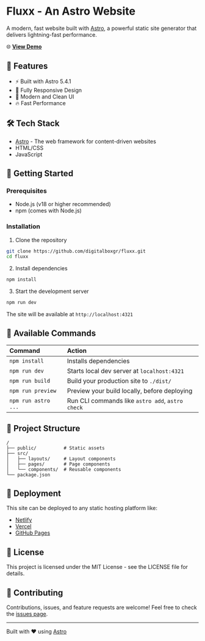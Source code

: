# Fluxx - An Astro Website

A modern, fast website built with [Astro](https://astro.build), a powerful static site generator that delivers lightning-fast performance.

🌐 **[View Demo](https://astrojs.digitalbox.site/fluxx/)**

## 🚀 Features

- ⚡️ Built with Astro 5.4.1
- 📱 Fully Responsive Design
- 🎨 Modern and Clean UI
- 🔥 Fast Performance

## 🛠️ Tech Stack

- [Astro](https://astro.build) - The web framework for content-driven websites
- HTML/CSS
- JavaScript

## 🚀 Getting Started

### Prerequisites

- Node.js (v18 or higher recommended)
- npm (comes with Node.js)

### Installation

1. Clone the repository
```bash
git clone https://github.com/digitalboxgr/fluxx.git
cd fluxx
```

2. Install dependencies
```bash
npm install
```

3. Start the development server
```bash
npm run dev
```

The site will be available at `http://localhost:4321`

## 📝 Available Commands

| Command                   | Action                                           |
| :------------------------ | :----------------------------------------------- |
| `npm install`             | Installs dependencies                            |
| `npm run dev`             | Starts local dev server at `localhost:4321`      |
| `npm run build`           | Build your production site to `./dist/`          |
| `npm run preview`         | Preview your build locally, before deploying     |
| `npm run astro ...`       | Run CLI commands like `astro add`, `astro check` |

## 📂 Project Structure

```text
/
├── public/          # Static assets
├── src/
│   ├── layouts/     # Layout components
│   ├── pages/       # Page components
│   └── components/  # Reusable components
└── package.json
```

## 🚀 Deployment

This site can be deployed to any static hosting platform like:
- [Netlify](https://netlify.com)
- [Vercel](https://vercel.com)
- [GitHub Pages](https://pages.github.com)

## 📄 License

This project is licensed under the MIT License - see the LICENSE file for details.

## 🤝 Contributing

Contributions, issues, and feature requests are welcome! Feel free to check the [issues page](https://github.com/digitalboxgr/fluxx/issues).

---
Built with ❤️ using [Astro](https://astro.build)
